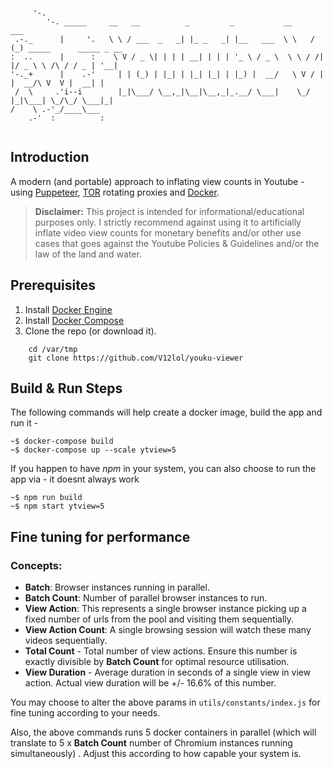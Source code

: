 ```

     '-.                 
        '-. _____     __   __          _         _           __     ___                         
 .-._      |     '.   \ \ / ___  _   _| |_ _   _| |__   ___  \ \   / (_) _____      _____ _ __  
:  ..      |      :    \ V / _ \| | | | __| | | | '_ \ / _ \  \ \ / /| |/ _ \ \ /\ / / _ | '__| 
'-._+      |    .-'     | | (_) | |_| | |_| |_| | |_) |  __/   \ V / | |  __/\ V  V |  __| |    
 /  \     .'i--i        |_|\___/ \__,_|\__|\__,_|_.__/ \___|    \_/  |_|\___| \_/\_/ \___|_|    
/    \ .-'_/____\___
    .-'  :          :
                        
```

## Introduction

A modern (and portable) approach to inflating view counts in Youtube - using [Puppeteer](https://pptr.dev/),  [TOR](https://www.torproject.org/) rotating proxies and [Docker](https://www.docker.com/).

> **Disclaimer:** This project is intended for informational/educational purposes only. I strictly recommend against using it to artificially inflate video view counts for monetary benefits and/or other use cases that goes against the Youtube Policies & Guidelines and/or the law of the land and water.

## Prerequisites

 1. Install [Docker Engine](https://docs.docker.com/engine/install/)
 2. Install [Docker Compose](https://docs.docker.com/compose/install/)
 3. Clone the repo (or download it).
```console
    cd /var/tmp
    git clone https://github.com/V12lol/youku-viewer
```
## Build & Run Steps

The following commands will help create a docker image, build the app and run it -

```console
~$ docker-compose build
~$ docker-compose up --scale ytview=5
```
    
  If you happen to have *npm* in your system, you can also choose to run the app via - it doesnt always work

```console
~$ npm run build 
~$ npm start ytview=5
```

## Fine tuning for performance

### Concepts: 

 - **Batch**: Browser instances running in parallel.
 - **Batch Count**: Number of parallel browser instances to run.
 - **View Action**: This represents a single browser instance picking up a fixed number of urls from the pool and visiting them sequentially.
 - **View Action Count**: A single browsing session will watch these many videos sequentially.
 - **Total Count** - Total number of view actions. Ensure this number is exactly divisible by **Batch Count** for optimal resource utilisation.
 - **View Duration** - Average duration in seconds of a single view in view action. Actual view duration will be +/- 16.6% of this number.

You may choose to alter the above params in `utils/constants/index.js` for fine tuning according to your needs. 

Also, the above commands runs 5 docker containers in parallel (which will translate to 5 x **Batch Count** number of Chromium instances running simultaneously) . Adjust this according to how capable your system is.
